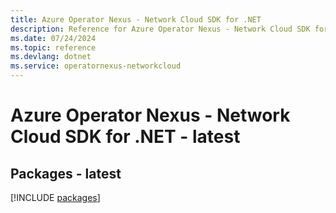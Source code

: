 ```yaml
---
title: Azure Operator Nexus - Network Cloud SDK for .NET
description: Reference for Azure Operator Nexus - Network Cloud SDK for .NET
ms.date: 07/24/2024
ms.topic: reference
ms.devlang: dotnet
ms.service: operatornexus-networkcloud
---
```

# Azure Operator Nexus - Network Cloud SDK for .NET - latest
## Packages - latest
[!INCLUDE [packages](operator-nexus---network-cloud-index.md)]